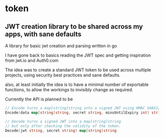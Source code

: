 # token
## JWT creation library to be shared across my apps, with sane defaults

A library for basic jwt creation and parsing written in go

I have gone back to basics reading the JWT spec and getting inspiration from jwt.io and Auth0.com

The idea was to create a standard JWT token to be used across multiple projects, using security best practices and sane defaults.

also, at least initially the idea is to have a minimal number of exportable functions, to allow the workings to invisibly change as required.

Currently the API is planned to be

```go
// Encode turns a map[string]string into a signed JWT using HMAC SHA512 and the provided secret.
Encode(data map[string]string, secret string, minsUntilExpiry int) string

// Decode turns a signed JWT into a map[string]string
// but only after checking the validity of the token.
Decode(jwt string, secret string) map[string]string

```
